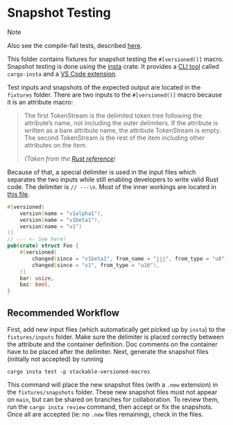 # Snapshot Testing

> [!NOTE]
> Also see the compile-fail tests, described [here](../tests/README.md).

This folder contains fixtures for snapshot testing the `#[versioned()]` macro. Snapshot testing is
done using the [insta] crate. It provides a [CLI tool][insta-cli] called `cargo-insta` and a
[VS Code extension][insta-ext].

Test inputs and snapshots of the expected output are located in the `fixtures` folder. There are two
inputs to the `#[versioned()]` macro because it is an attribute macro:

> The first TokenStream is the delimited token tree following the attribute’s name, not including
> the outer delimiters. If the attribute is written as a bare attribute name, the attribute
> TokenStream is empty. The second TokenStream is the rest of the item including other attributes on
> the item.
>
> _(Taken from the [Rust reference][rust-ref])_

Because of that, a special delimiter is used in the input files which separates the two inputs while
still enabling developers to write valid Rust code. The delimiter is `// ---\n`. Most of the inner
workings are located in [this file](../src/test_utils.rs).

```rust
#[versioned(
    version(name = "v1alpha1"),
    version(name = "v1beta1"),
    version(name = "v1")
)]
// --- <- See here!
pub(crate) struct Foo {
    #[versioned(
        changed(since = "v1beta1", from_name = "jjj", from_type = "u8"),
        changed(since = "v1", from_type = "u16"),
    )]
    bar: usize,
    baz: bool,
}
```

## Recommended Workflow

First, add new input files (which automatically get picked up by `insta`) to the `fixtures/inputs`
folder. Make sure the delimiter is placed correctly between the attribute and the container
definition. Doc comments on the container have to be placed after the delimiter. Next, generate the
snapshot files (initially not accepted) by running

```shell
cargo insta test -p stackable-versioned-macros
```

This command will place the new snapshot files (with a `.new` extension) in the `fixtures/snapshots`
folder. These new snapshot files must not appear on `main`, but can be shared on branches for
collaboration. To review them, run the `cargo insta review` command, then accept or fix the
snapshots. Once all are accepted (ie: no `.new` files remaining), check in the files.

[rust-ref]: https://doc.rust-lang.org/reference/procedural-macros.html#attribute-macros
[insta-ext]: https://insta.rs/docs/vscode/
[insta-cli]: https://insta.rs/docs/cli/
[insta]: https://insta.rs/
